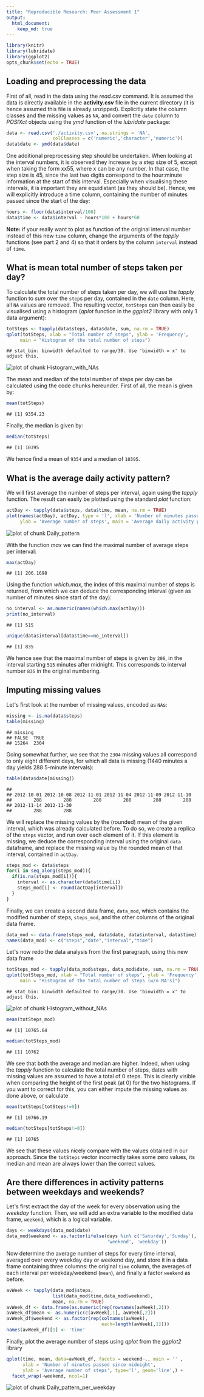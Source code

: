 ```yaml
---
title: "Reproducible Research: Peer Assessment 1"
output: 
  html_document:
    keep_md: true
---
```



```r
library(knitr)
library(lubridate)
library(ggplot2)
opts_chunk$set(echo = TRUE)
```

## Loading and preprocessing the data
First of all, read in the data using the *read.csv* command. It is assumed the data is directly available in the **activity.csv** file in the current directory (it is hence assumed this file is already unzipped). Explicitly state the column classes and the missing values as `NA`, and convert the `date` column to *POSIXct* objects using the *ymd* function of the *lubridate* package:

```r
data <- read.csv('./activity.csv', na.strings = 'NA',
                 colClasses = c('numeric','character','numeric'))
data$date <- ymd(data$date)
```

One additional preprocessing step should be undertaken. When looking at the interval numbers, it is observed they increase by a step size of 5, except when taking the form xx55, where x can be any number. In that case, the step size is 45, since the last two digits correspond to the hour:minute information at the start of this interval. Especially when visualising these intervals, it is important they are equidistant (as they should be). Hence, we will explicitly introduce a time column, containing the number of minutes passed since the start of the day:

```r
hours <- floor(data$interval/100)
data$time <- data$interval - hours*100 + hours*60
```

**Note:** if your really want to plot as function of the original interval number instead of this new `time` column, change the arguments of the *tapply* functions (see part 2 and 4) so that it orders by the column `interval` instead of `time`.

## What is mean total number of steps taken per day?
To calculate the total number of steps taken per day, we will use the *tapply* function to *sum* over the `step`s per day, contained in the `date` column. Here, all `NA` values are removed. The resulting vector, `totSteps` can then easily be visualised using a histogram (*qplot* function in the *ggplot2* library with only 1 data argument):

```r
totSteps <- tapply(data$steps, data$date, sum, na.rm = TRUE)
qplot(totSteps, xlab = "Total number of steps", ylab = 'Frequency',
     main = "Histogram of the total number of steps")
```

```
## stat_bin: binwidth defaulted to range/30. Use 'binwidth = x' to adjust this.
```

![plot of chunk Histogram_with_NAs](figure/Histogram_with_NAs-1.png) 

The mean and median of the total number of steps per day can be calculated using the code chunks hereunder. First of all, the mean is given by:

```r
mean(totSteps)
```

```
## [1] 9354.23
```
Finally, the median is given by:

```r
median(totSteps)
```

```
## [1] 10395
```

We hence find a mean of `9354` and a median of `10395`.

## What is the average daily activity pattern?
We will first average the number of steps per interval, again using the *tapply* function. The result can easily be plotted using the standard *plot* function:

```r
actDay <- tapply(data$steps, data$time, mean, na.rm = TRUE)
plot(names(actDay), actDay, type = 'l', xlab = 'Number of minutes passed since midnight',
     ylab = 'Average number of steps', main = 'Average daily activity pattern')
```

![plot of chunk Daily_pattern](figure/Daily_pattern-1.png) 

With the function *max* we can find the maximal number of average steps per interval:

```r
max(actDay)
```

```
## [1] 206.1698
```
Using the function *which.max*, the index of this maximal number of steps is returned, from which we can deduce the corresponding interval (given as number of minutes since start of the day):

```r
no_interval <- as.numeric(names(which.max(actDay)))
print(no_interval)
```

```
## [1] 515
```

```r
unique(data$interval[data$time==no_interval])
```

```
## [1] 835
```
We hence see that the maximal number of steps is given by `206`, in the interval starting `515` minutes after midnight. This corresponds to interval number `835` in the original numbering.

## Imputing missing values
Let's first look at the number of missing values, encoded as `NA`s:

```r
missing <- is.na(data$steps)
table(missing)
```

```
## missing
## FALSE  TRUE 
## 15264  2304
```

Going somewhat further, we see that the `2304` missing values all correspond to only eight different days, for which all data is missing (1440 minutes a day yields 288 5-minute intervals):

```r
table(data$date[missing])
```

```
## 
## 2012-10-01 2012-10-08 2012-11-01 2012-11-04 2012-11-09 2012-11-10 
##        288        288        288        288        288        288 
## 2012-11-14 2012-11-30 
##        288        288
```

We will replace the missing values by the (rounded) mean of the given interval, which was already calculated before. To do so, we create a replica of the `steps` vector, and run over each element of it. If this element is missing, we deduce the corresponding interval using the original `data` dataframe, and replace the missing value by the rounded mean of that interval, contained in `actDay`.

```r
steps_mod <- data$steps
for(i in seq_along(steps_mod)){
  if(is.na(steps_mod[i])){
    interval <- as.character(data$time[i])
    steps_mod[i] <- round(actDay[interval])
  }
}
```
Finally, we can create a second data frame, `data_mod`, which contains the modified number of steps, `steps_mod`, and the other columns of the original data frame.

```r
data_mod <- data.frame(steps_mod, data$date, data$interval, data$time)
names(data_mod) <- c("steps","date","interval","time")
```

Let's now redo the data analysis from the first paragraph, using this new data frame

```r
totSteps_mod <- tapply(data_mod$steps, data_mod$date, sum, na.rm = TRUE)
qplot(totSteps_mod, xlab = "Total number of steps", ylab = 'Frequency',
     main = "Histogram of the total number of steps (w/o NA's)")
```

```
## stat_bin: binwidth defaulted to range/30. Use 'binwidth = x' to adjust this.
```

![plot of chunk Histogram_without_NAs](figure/Histogram_without_NAs-1.png) 

```r
mean(totSteps_mod)
```

```
## [1] 10765.64
```

```r
median(totSteps_mod)
```

```
## [1] 10762
```

We see that both the average and median are higher. Indeed, when using the *tapply* function to calculate the total number of steps, dates with missing values are assumed to have a total of 0 steps. This is clearly visible when comparing the height of the first peak (at 0) for the two histograms. If you want to correct for this, you can either impute the missing values as done above, or calculate

```r
mean(totSteps[totSteps!=0])
```

```
## [1] 10766.19
```

```r
median(totSteps[totSteps!=0])
```

```
## [1] 10765
```
We see that these values nicely compare with the values obtained in our approach. Since the `totSteps` vector incorrectly takes some zero values, its median and mean are always lower than the correct values.

## Are there differences in activity patterns between weekdays and weekends?
Let's first extract the day of the week for every observation using the *weekday* function. Then, we will add an extra variable to the modified data frame, `weekend`, which is a logical variable.

```r
days <- weekdays(data_mod$date)
data_mod$weekend <- as.factor(ifelse(days %in% c('Saturday','Sunday'), 
                                     'weekend', 'weekday'))
```

Now determine the average number of steps for every time interval, averaged over every weekday day or weekend day, and store it in a data frame containing three columns: the original `time` column, the averages of each interval per weekday/weekend (`mean`), and finally a factor `weekend` as before.

```r
avWeek <- tapply(data_mod$steps, 
                 list(data_mod$time,data_mod$weekend), 
                 mean, na.rm = TRUE)
avWeek_df <- data.frame(as.numeric(rep(rownames(avWeek),2)))
avWeek_df$mean <- as.numeric(c(avWeek[,1], avWeek[,2]))
avWeek_df$weekend <- as.factor(rep(colnames(avWeek),
                                   each=length(avWeek[,1])))
names(avWeek_df)[1] <- 'time'
```

Finally, plot the average number of steps using *qplot* from the *ggplot2* library

```r
qplot(time, mean, data=avWeek_df, facets = weekend~., main = '' ,
      xlab = 'Number of minutes passed since midnight', 
      ylab = 'Average number of steps', type='l', geom='line',) +
  facet_wrap(~weekend, ncol=1)
```

![plot of chunk Daily_pattern_per_weekday](figure/Daily_pattern_per_weekday-1.png) 
